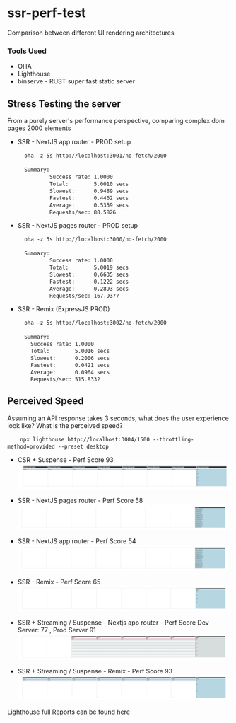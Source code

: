 # ssr-perf-test
Comparison between different UI rendering architectures


### Tools Used
- OHA
- Lighthouse
- binserve - RUST super fast static server

## Stress Testing the server

From a purely server's performance perspective, comparing complex dom pages 2000 elements

- SSR - NextJS app router - PROD setup

        oha -z 5s http://localhost:3001/no-fetch/2000
        
        Summary:
                Success rate: 1.0000
                Total:        5.0010 secs
                Slowest:      0.9489 secs
                Fastest:      0.4462 secs
                Average:      0.5359 secs
                Requests/sec: 88.5826

- SSR - NextJS pages router - PROD setup

        oha -z 5s http://localhost:3000/no-fetch/2000
        
        Summary:
                Success rate: 1.0000
                Total:        5.0019 secs
                Slowest:      0.6635 secs
                Fastest:      0.1222 secs
                Average:      0.2893 secs
                Requests/sec: 167.9377


- SSR - Remix (ExpressJS PROD)

        oha -z 5s http://localhost:3002/no-fetch/2000

        Summary:
          Success rate: 1.0000
          Total:        5.0016 secs
          Slowest:      0.2006 secs
          Fastest:      0.0421 secs
          Average:      0.0964 secs
          Requests/sec: 515.8332

## Perceived Speed

Assuming an API response takes 3 seconds, what does the user experience look like? What is the perceived speed?

        npx lighthouse http://localhost:3004/1500 --throttling-method=provided --preset desktop 

- CSR + Suspense - Perf Score 93
![CSR](/reports/user-perception/csr-suspense-delayed.png)

- SSR - NextJS pages router - Perf Score 58
![Nextjs Page](/reports/user-perception/nextjs-pages-delayed.png)

- SSR - NextJS app router - Perf Score 54
![Nextjs Page](/reports/user-perception/nextjs-app-delayed.png)

- SSR - Remix - Perf Score 65
![Nextjs Page](/reports/user-perception/remix-delayed.png)
 
- SSR + Streaming / Suspense - Nextjs app router - Perf Score Dev Server: 77 , Prod Server 91
![Nextjs Page](/reports/user-perception/nextjs-app-streaming-delayed.png)

- SSR + Streaming / Suspense - Remix - Perf Score 93
![Nextjs Page](/reports/user-perception/remix-streaming-delayed.png)

Lighthouse full Reports can be found [here](/reports/lighthouse)

